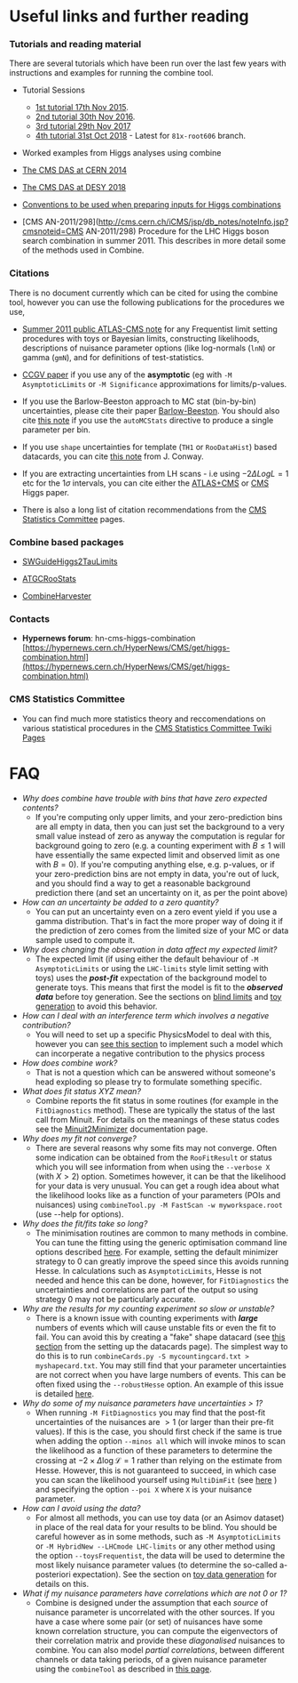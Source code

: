 # Useful links and further reading

### Tutorials and reading material

There are several tutorials which have been run over the last few years with instructions and examples for running the combine tool.

* Tutorial Sessions

  * [1st tutorial 17th Nov 2015](https://indico.cern.ch/event/456547/).
  * [2nd tutorial 30th Nov 2016](https://indico.cern.ch/event/577649/#b-229590-higgs-combine-tool-mi).
  * [3rd tutorial 29th Nov 2017](https://indico.cern.ch/event/677948/#day-2017-11-29) 
  * [4th tutorial 31st Oct 2018](https://indico.cern.ch/event/747340/overview) - Latest for `81x-root606` branch.



* Worked examples from Higgs analyses using combine 
 * [The CMS DAS at CERN 2014](https://twiki.cern.ch/twiki/bin/viewauth/CMS/SWGuideCMSDataAnalysisSchool2014HiggsCombPropertiesExercise)
 * [The CMS DAS at DESY 2018](SWGuideCMSDataAnalysisSchoolHamburg2018LongStatisticsExercise)



* [Conventions to be used when preparing inputs for Higgs combinations](https://twiki.cern.ch/twiki/bin/view/CMS/HiggsWG/HiggsCombinationConventions)

* [CMS AN-2011/298](http://cms.cern.ch/iCMS/jsp/db_notes/noteInfo.jsp?cmsnoteid=CMS AN-2011/298) Procedure for the LHC Higgs boson search combination in summer 2011. This describes in more detail some of the methods used in Combine.

### Citations

There is no document currently which can be cited for using the combine tool, however you can use the following publications for the procedures we use,

* [Summer 2011 public ATLAS-CMS note](https://cds.cern.ch/record/1379837) for any Frequentist limit setting procedures with toys or Bayesian limits, constructing likelihoods, descriptions of nuisance parameter options (like log-normals (`lnN`) or gamma (`gmN`), and for definitions of test-statistics.

* [CCGV paper](https://arxiv.org/abs/1007.1727) if you use any of the **asymptotic** (eg with `-M AsymptoticLimits` or `-M Significance` approximations for limits/p-values.

* If you use the Barlow-Beeston approach to MC stat (bin-by-bin) uncertainties, please cite their paper [Barlow-Beeston](https://www.sciencedirect.com/science/article/pii/001046559390005W?via%3Dihub). You should also cite [this note](https://arxiv.org/pdf/1103.0354.pdf) if you use the `autoMCStats` directive to produce a single parameter per bin.

* If you use `shape` uncertainties for template (`TH1` or `RooDataHist`) based datacards, you can cite [this note](https://arxiv.org/pdf/1103.0354.pdf) from J. Conway.

* If you are extracting uncertainties from LH scans - i.e using $-2\Delta Log{L}=1$ etc for the 1$\sigma$ intervals, you can cite either the [ATLAS+CMS](https://arxiv.org/abs/1606.02266) or [CMS](https://link.springer.com/article/10.1140/epjc/s10052-015-3351-7) Higgs paper.

* There is also a long list of citation recommendations from the [CMS Statistics Committee](https://twiki.cern.ch/twiki/bin/view/CMS/StatisticsReferences) pages.

### Combine based packages

* [SWGuideHiggs2TauLimits](https://twiki.cern.ch/twiki/bin/view/CMS/SWGuideHiggs2TauLimits)

* [ATGCRooStats](https://twiki.cern.ch/twiki/bin/view/CMS/ATGCRooStats)

* [CombineHarvester](http://cms-analysis.github.io/CombineHarvester/)

### Contacts

* **Hypernews forum**: hn-cms-higgs-combination [https://hypernews.cern.ch/HyperNews/CMS/get/higgs-combination.html](https://hypernews.cern.ch/HyperNews/CMS/get/higgs-combination.html)

### CMS Statistics Committee

* You can find much more statistics theory and reccomendations on various statistical procedures in the [CMS Statistics Committee Twiki Pages](https://twiki.cern.ch/twiki/bin/viewauth/CMS/StatisticsCommittee#Recommendations_from_the_Committ)

# FAQ

* _Why does combine have trouble with bins that have zero expected contents?_
    * If you're computing only upper limits, and your zero-prediction bins are all empty in data, then you can just set the background to a very small value instead of zero as anyway the computation is regular for background going to zero (e.g. a counting experiment with $B\leq1$ will have essentially the same expected limit and observed limit as one with $B=0$). If you're computing anything else, e.g. p-values, or if your zero-prediction bins are not empty in data, you're out of luck, and you should find a way to get a reasonable background prediction there (and set an uncertainty on it, as per the point above)
* _How can an uncertainty be added to a zero quantity?_
    * You can put an uncertainty even on a zero event yield if you use a gamma distribution. That's in fact the more proper way of doing it if the prediction of zero comes from the limited size of your MC or data sample used to compute it.
* _Why does changing the observation in data affect my expected limit?_
    * The expected limit (if using either the default behaviour of `-M AsymptoticLimits` or using the `LHC-limits` style limit setting with toys) uses the _**post-fit**_ expectation of the background model to generate toys. This means that first the model is fit to the _**observed data**_ before toy generation. See the sections on [blind limits](/part3/commonstatsmethods#blind-limits) and [toy generation](/part3/runningthetool.html#toy-data-generation) to avoid this behavior. 
* _How can I deal with an interference term which involves a negative contribution?_
    * You will need to set up a specific PhysicsModel to deal with this, however you can [see this section](/part2/physicsmodels#interference) to implement such a model which can incorperate a negative contribution to the physics process
* _How does combine work?_
    * That is not a question which can be answered without someone's head exploding so please try to formulate something specific.
* _What does fit status XYZ mean?_ 
    * Combine reports the fit status in some routines (for example in the `FitDiagnostics` method). These are typically the status of the last call from Minuit. For details on the meanings of these status codes see the [Minuit2Minimizer](https://root.cern.ch/root/html/ROOT__Minuit2__Minuit2Minimizer.html) documentation page.
* _Why does my fit not converge?_ 
    * There are several reasons why some fits may not converge. Often some indication can be obtained from the `RooFitResult` or status which you will see information from when using the `--verbose X` (with $X>2$) option. Sometimes however, it can be that the likelihood for your data is very unusual. You can get a rough idea about what the likelihood looks like as a function of your parameters (POIs and nuisances) using `combineTool.py -M FastScan -w myworkspace.root` (use --help for options). 
* _Why does the fit/fits take so long?_ 
    * The minimisation routines are common to many methods in combine. You can tune the fitting using the generic optimisation command line options described [here](/part3/runningthetool#generic-minimizer-options). For example, setting the default minimizer strategy to 0 can greatly improve the speed since this avoids running Hesse. In calculations such as `AsymptoticLimits`, Hesse is not needed and hence this can be done, however, for `FitDiagnostics` the uncertainties and correlations are part of the output so using strategy 0 may not be particularly accurate. 
* _Why are the results for my counting experiment so slow or unstable?_ 
    * There is a known issue with counting experiments with ***large*** numbers of events which will cause unstable fits or even the fit to fail. You can avoid this by creating a "fake" shape datacard (see [this section](/part2/settinguptheanalysis.mf#combination-of-multiple-datacards) from the setting up the datacards page). The simplest way to do this is to run `combineCards.py -S mycountingcard.txt > myshapecard.txt`. You may still find that your parameter uncertainties are not correct when you have large numbers of events. This can be often fixed using the `--robustHesse` option. An example of this issue is detailed [here](https://github.com/cms-analysis/HiggsAnalysis-CombinedLimit/issues/498). 
* _Why do some of my nuisance parameters have uncertainties &gt; 1?_
    * When running `-M FitDiagnostics` you may find that the post-fit uncertainties of the nuisances are $> 1$ (or larger than their pre-fit values). If this is the case, you should first check if the same is true when adding the option `--minos all` which will invoke minos to scan the likelihood as a function of these parameters to determine the crossing at $-2\times\Delta\log\mathcal{L}=1$ rather than relying on the estimate from Hesse. However, this is not guaranteed to succeed, in which case you can scan the likelihood yourself using `MultiDimFit` (see [here](/part3/commonstatsmethods#likelihood-fits-and-scans) ) and specifying the option `--poi X` where `X` is your nuisance parameter. 
* _How can I avoid using the data?_ 
    * For almost all methods, you can use toy data (or an Asimov dataset) in place of the real data for your results to be blind. You should be careful however as in some methods, such as `-M AsymptoticLimits` or `-M HybridNew --LHCmode LHC-limits` or any other method using the option `--toysFrequentist`, the data will be used to determine the most likely nuisance parameter values (to determine the so-called a-posteriori expectation). See the section on [toy data generation](/part3/runningthetool#toy-data-generation) for details on this. 
* _What if my nuisance parameters have correlations which are not 0 or 1?_
    * Combine is designed under the assumption that each *source* of nuisance parameter is uncorrelated with the other sources. If you have a case where some pair (or set) of nuisances have some known correlation structure, you can compute the eigenvectors of their correlation matrix and provide these *diagonalised* nuisances to combine. You can also model *partial correlations*, between different channels or data taking periods, of a given nuisance parameter using the `combineTool` as described in [this page](https://github.com/cms-analysis/HiggsAnalysis-CombinedLimit/issues/503). 



